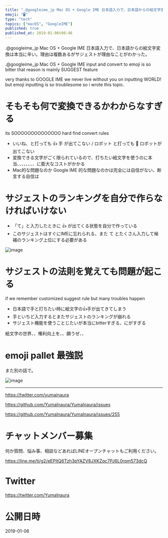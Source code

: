 ```yaml
---
title: ".@googleime_jp Mac OS + Google IME 日本語入力で、日本語からの絵文字変換は本当に辛い。理由は複数あるがサジ"
emoji: "🖥"
type: "tech"
topics: ["macOS", "GoogleIME"]
published: true
published_at: 2019-01-06t08:46
---
```


.@googleime_jp Mac OS + Google IME 日本語入力で、日本語からの絵文字変換は本当に辛い。理由は複数あるがサジェストが理由なことがわかった。

.@googleime_jp Mac OS + Google IME input and convert to emoji is so bitter that reason is mainly SUGGEST feature

very thanks to GOOGLE IME we never live without you on inputting WORLD! but emoji inputting is so troublesome so i wrote this topic.

# そもそも何で変換できるかわからなすぎる

its SOOOOOOOOOOOOOO hard find convert rules


- いいね、と打っても 👍 手 が出てこない / ロボット と打っても 🤖 ロボットが出てこない
- 変換できる文字がごく限られているので、打ちたい絵文字を使うのに本当、、、、、、、、に膨大なコストがかかる
- Mac的な問題なのか Google IME 的な問題なのかは完全には自信がない、断言する自信は

# サジェストのランキングを自分で作らなければいけない

- 「て」と入力したときに 👍 が出てくる状態を自分で作っている
- このサジェストはすぐにIMEに忘れられる、また て とたくさん入力して候補のランキング上位にする必要がある

![image](https://user-images.githubusercontent.com/13635059/50730326-08ab8f00-118e-11e9-8924-25ac13ebe844.png)

# サジェストの法則を覚えても問題が起こる

if we remember customized suggest rule but many troubles happen

- 日本語で手と打ちたい時に絵文字の👍手が出てきてしまう
- 手といちど入力するとまたサジェストのランキングが崩れる
- サジェスト機能を使うことじたいが本当にbitterすぎる、にがすぎる

絵文字の世界、、権利向上を、、願うぜ、、


# emoji pallet 最強説

また別の話で。

![image](https://user-images.githubusercontent.com/13635059/50730305-8d49dd80-118d-11e9-956f-ca8b4f315e56.png)


---

https://twitter.com/yumainaura

https://github.com/YumaInaura/YumaInaura/issues

https://github.com/YumaInaura/YumaInaura/issues/255








<!-- Update From Qiita API -->

# チャットメンバー募集


何か質問、悩み事、相談などあればLINEオープンチャットもご利用ください。

https://line.me/ti/g2/eEPltQ6Tzh3pYAZV8JXKZqc7PJ6L0rpm573dcQ





# Twitter


https://twitter.com/YumaInaura


<!-- Update From Qiita API -->



# 公開日時

2019-01-06
